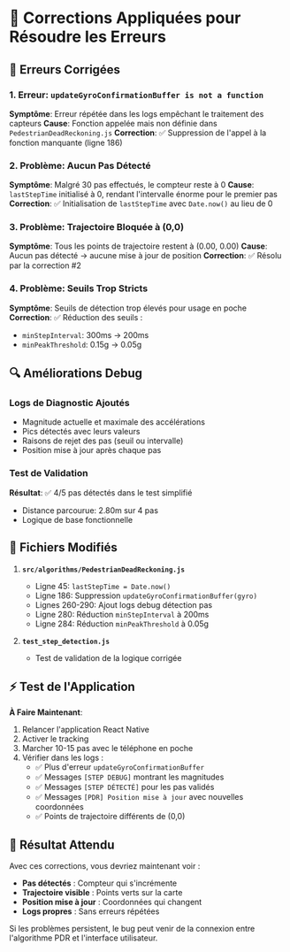 # 🔧 Corrections Appliquées pour Résoudre les Erreurs

## 🚨 Erreurs Corrigées

### 1. **Erreur: `updateGyroConfirmationBuffer is not a function`**
**Symptôme**: Erreur répétée dans les logs empêchant le traitement des capteurs
**Cause**: Fonction appelée mais non définie dans `PedestrianDeadReckoning.js`
**Correction**: ✅ Suppression de l'appel à la fonction manquante (ligne 186)

### 2. **Problème: Aucun Pas Détecté**  
**Symptôme**: Malgré 30 pas effectués, le compteur reste à 0
**Cause**: `lastStepTime` initialisé à 0, rendant l'intervalle énorme pour le premier pas
**Correction**: ✅ Initialisation de `lastStepTime` avec `Date.now()` au lieu de 0

### 3. **Problème: Trajectoire Bloquée à (0,0)**
**Symptôme**: Tous les points de trajectoire restent à (0.00, 0.00)
**Cause**: Aucun pas détecté → aucune mise à jour de position
**Correction**: ✅ Résolu par la correction #2

### 4. **Problème: Seuils Trop Stricts**
**Symptôme**: Seuils de détection trop élevés pour usage en poche
**Correction**: ✅ Réduction des seuils :
- `minStepInterval`: 300ms → 200ms  
- `minPeakThreshold`: 0.15g → 0.05g

## 🔍 Améliorations Debug

### **Logs de Diagnostic Ajoutés**
- Magnitude actuelle et maximale des accélérations
- Pics détectés avec leurs valeurs
- Raisons de rejet des pas (seuil ou intervalle)
- Position mise à jour après chaque pas

### **Test de Validation**
**Résultat**: ✅ 4/5 pas détectés dans le test simplifié
- Distance parcourue: 2.80m sur 4 pas
- Logique de base fonctionnelle

## 📝 Fichiers Modifiés

1. **`src/algorithms/PedestrianDeadReckoning.js`**
   - Ligne 45: `lastStepTime = Date.now()`
   - Ligne 186: Suppression `updateGyroConfirmationBuffer(gyro)`
   - Lignes 260-290: Ajout logs debug détection pas
   - Ligne 280: Réduction `minStepInterval` à 200ms
   - Ligne 284: Réduction `minPeakThreshold` à 0.05g

2. **`test_step_detection.js`**
   - Test de validation de la logique corrigée

## ⚡ Test de l'Application

**À Faire Maintenant**:
1. Relancer l'application React Native
2. Activer le tracking
3. Marcher 10-15 pas avec le téléphone en poche
4. Vérifier dans les logs :
   - ✅ Plus d'erreur `updateGyroConfirmationBuffer`
   - ✅ Messages `[STEP DEBUG]` montrant les magnitudes
   - ✅ Messages `[STEP DÉTECTÉ]` pour les pas validés
   - ✅ Messages `[PDR] Position mise à jour` avec nouvelles coordonnées
   - ✅ Points de trajectoire différents de (0,0)

## 🎯 Résultat Attendu

Avec ces corrections, vous devriez maintenant voir :
- **Pas détectés** : Compteur qui s'incrémente
- **Trajectoire visible** : Points verts sur la carte
- **Position mise à jour** : Coordonnées qui changent
- **Logs propres** : Sans erreurs répétées

Si les problèmes persistent, le bug peut venir de la connexion entre l'algorithme PDR et l'interface utilisateur. 